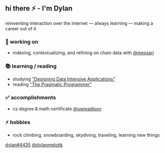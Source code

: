 ## hi there ⚡ - I'm Dylan

reinventing interaction over the internet — always learning — making a career out of it

### 🔭 working on

- indexing, contextualizing, and refining on chain data with [@messari](https://messari.io/)

### 📚 learning / reading

- studying ["Designing Data Intensive Applications"](https://www.oreilly.com/library/view/designing-data-intensive-applications/9781491903063/)
- reading ["The Pragmatic Programmer"](https://pragprog.com/titles/tpp20/the-pragmatic-programmer-20th-anniversary-edition/)

### ✅ accomplishments

- cs degree & math certificate [@uwmadison](https://www.cs.wisc.edu/) 

### ⚡ hobbies

- rock climbing, snowboarding, skydiving, traveling, learning new things

[dylan#4435](https://discord.com/users/956569388952223744) [@dylanmelotik](https://twitter.com/dylanmelotik)


<!--
**dmelotik/dmelotik** is a ✨ _special_ ✨ repository because its `README.md` (this file) appears on your GitHub profile.
-->
